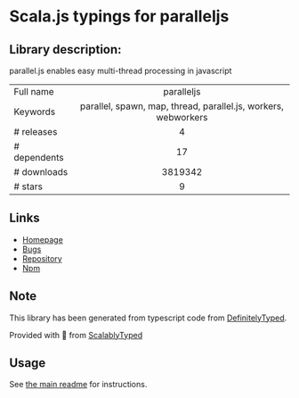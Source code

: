 
# Scala.js typings for paralleljs


## Library description:
parallel.js enables easy multi-thread processing in javascript

|                    |                 |
| ------------------ | :-------------: |
| Full name          | paralleljs |
| Keywords           | parallel, spawn, map, thread, parallel.js, workers, webworkers |
| # releases         | 4 |
| # dependents       | 17 |
| # downloads        | 3819342 |
| # stars            | 9 |

## Links
- [Homepage](https://github.com/parallel-js/parallel.js#readme)
- [Bugs](https://github.com/parallel-js/parallel.js/issues)
- [Repository](https://github.com/parallel-js/parallel.js)
- [Npm](https://www.npmjs.com/package/paralleljs)
    


## Note
This library has been generated from typescript code from [DefinitelyTyped](https://definitelytyped.org).

Provided with :purple_heart: from [ScalablyTyped](https://github.com/oyvindberg/ScalablyTyped)

## Usage
See [the main readme](../../readme.md) for instructions.


